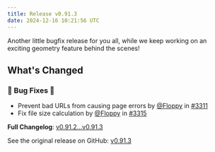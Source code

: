 ```yaml
---
title: Release v0.91.3
date: 2024-12-16 10:21:56 UTC
---
```

Another little bugfix release for you all, while we keep working on an exciting geometry feature behind the scenes!

## What's Changed
### 🐛 Bug Fixes 🐛
* Prevent bad URLs from causing page errors by [@Floppy](https://github.com/Floppy) in [#3311](https://github.com/manyfold3d/manyfold/pull/3311)
* Fix file size calculation by [@Floppy](https://github.com/Floppy) in [#3315](https://github.com/manyfold3d/manyfold/pull/3315)


**Full Changelog**: [v0.91.2...v0.91.3](https://github.com/manyfold3d/manyfold/compare/v0.91.2...v0.91.3)

See the original release on GitHub: [v0.91.3](https://github.com/manyfold3d/manyfold/releases/tag/v0.91.3)
